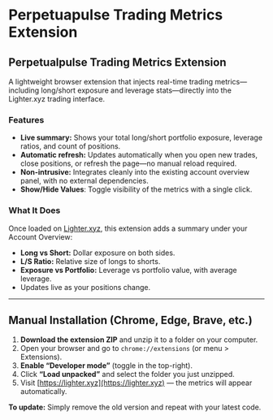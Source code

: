 # Perpetuapulse Trading Metrics Extension

## Perpetualpulse Trading Metrics Extension

A lightweight browser extension that injects real-time trading metrics—including long/short exposure and leverage stats—directly into the Lighter.xyz trading interface.

### Features

- **Live summary:** Shows your total long/short portfolio exposure, leverage ratios, and count of positions.
- **Automatic refresh:** Updates automatically when you open new trades, close positions, or refresh the page—no manual reload required.
- **Non-intrusive:** Integrates cleanly into the existing account overview panel, with no external dependencies.
- **Show/Hide Values**: Toggle visibility of the metrics with a single click.

### What It Does

Once loaded on [Lighter.xyz](https://lighter.xyz), this extension adds a summary under your Account Overview:

- **Long vs Short:** Dollar exposure on both sides.
- **L/S Ratio:** Relative size of longs to shorts.
- **Exposure vs Portfolio:** Leverage vs portfolio value, with average leverage.
- Updates live as your positions change.

---

## Manual Installation (Chrome, Edge, Brave, etc.)

1. **Download the extension ZIP** and unzip it to a folder on your computer.
2. Open your browser and go to `chrome://extensions` (or menu > Extensions).
3. **Enable “Developer mode”** (toggle in the top-right).
4. Click **“Load unpacked”** and select the folder you just unzipped.
5. Visit [https://lighter.xyz](https://lighter.xyz) — the metrics will appear automatically.

**To update:** Simply remove the old version and repeat with your latest code.
